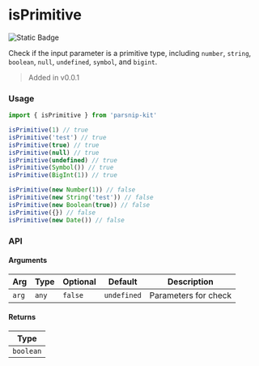 # isPrimitive
![Static Badge](https://img.shields.io/badge/Coverage-100.00%-FF8C00)
      
Check if the input parameter is a primitive type, including `number`, `string`, `boolean`, `null`, `undefined`, `symbol`, and `bigint`.

> Added in v0.0.1



### Usage

```ts
import { isPrimitive } from 'parsnip-kit'

isPrimitive(1) // true
isPrimitive('test') // true
isPrimitive(true) // true
isPrimitive(null) // true
isPrimitive(undefined) // true
isPrimitive(Symbol()) // true
isPrimitive(BigInt(1)) // true

isPrimitive(new Number(1)) // false
isPrimitive(new String('test')) // false
isPrimitive(new Boolean(true)) // false
isPrimitive({}) // false
isPrimitive(new Date()) // false
```


### API

#### Arguments

| Arg | Type | Optional | Default | Description |
| --- | --- | --- | --- | --- |
| `arg` | `any` | `false` | `undefined` | Parameters for check |

#### Returns

| Type |
| ---  |
| `boolean`  |